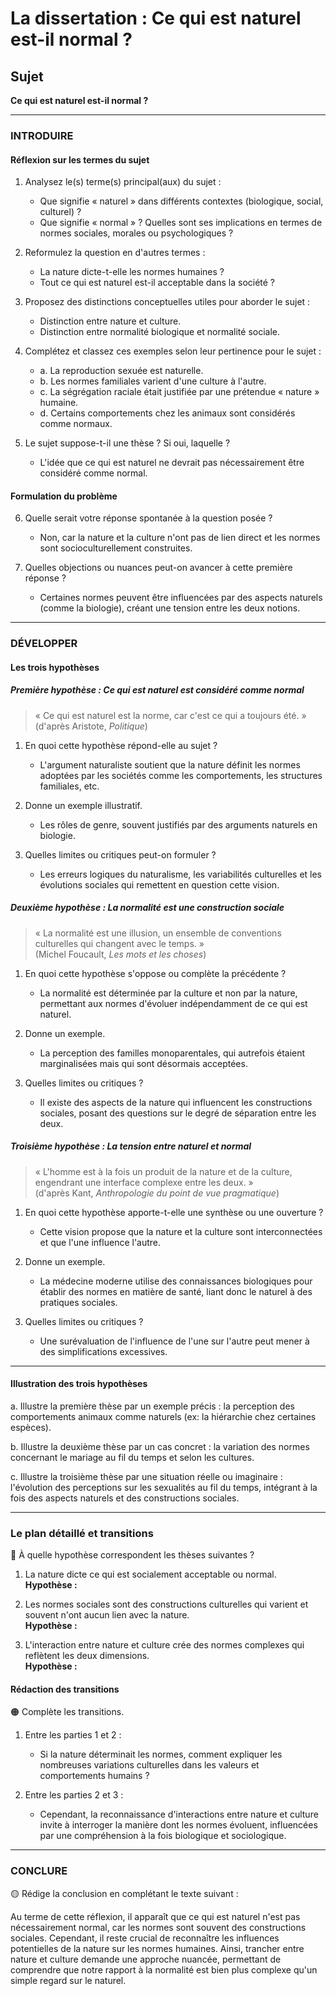 # La dissertation : Ce qui est naturel est-il normal ?

## Sujet
**Ce qui est naturel est-il normal ?**

---

### INTRODUIRE

#### Réflexion sur les termes du sujet

1. Analysez le(s) terme(s) principal(aux) du sujet : 
   - Que signifie « naturel » dans différents contextes (biologique, social, culturel) ?
   - Que signifie « normal » ? Quelles sont ses implications en termes de normes sociales, morales ou psychologiques ?

2. Reformulez la question en d'autres termes : 
   - La nature dicte-t-elle les normes humaines ?
   - Tout ce qui est naturel est-il acceptable dans la société ?

3. Proposez des distinctions conceptuelles utiles pour aborder le sujet :
   - Distinction entre nature et culture.
   - Distinction entre normalité biologique et normalité sociale.

4. Complétez et classez ces exemples selon leur pertinence pour le sujet :
   - a. La reproduction sexuée est naturelle.
   - b. Les normes familiales varient d'une culture à l'autre.
   - c. La ségrégation raciale était justifiée par une prétendue « nature » humaine.
   - d. Certains comportements chez les animaux sont considérés comme normaux.

5. Le sujet suppose-t-il une thèse ? Si oui, laquelle ? 
   - L'idée que ce qui est naturel ne devrait pas nécessairement être considéré comme normal.

#### Formulation du problème

6. Quelle serait votre réponse spontanée à la question posée ?
   - Non, car la nature et la culture n'ont pas de lien direct et les normes sont socioculturellement construites.

7. Quelles objections ou nuances peut-on avancer à cette première réponse ?
   - Certaines normes peuvent être influencées par des aspects naturels (comme la biologie), créant une tension entre les deux notions.

---

### DÉVELOPPER

#### Les trois hypothèses

##### Première hypothèse : Ce qui est naturel est considéré comme normal

> « Ce qui est naturel est la norme, car c'est ce qui a toujours été. »  
> (d'après Aristote, *Politique*)

1. En quoi cette hypothèse répond-elle au sujet ?
   - L'argument naturaliste soutient que la nature définit les normes adoptées par les sociétés comme les comportements, les structures familiales, etc.

2. Donne un exemple illustratif.
   - Les rôles de genre, souvent justifiés par des arguments naturels en biologie.

3. Quelles limites ou critiques peut-on formuler ?
   - Les erreurs logiques du naturalisme, les variabilités culturelles et les évolutions sociales qui remettent en question cette vision.

##### Deuxième hypothèse : La normalité est une construction sociale

> « La normalité est une illusion, un ensemble de conventions culturelles qui changent avec le temps. »  
> (Michel Foucault, *Les mots et les choses*)

1. En quoi cette hypothèse s'oppose ou complète la précédente ?
   - La normalité est déterminée par la culture et non par la nature, permettant aux normes d'évoluer indépendamment de ce qui est naturel.

2. Donne un exemple.
   - La perception des familles monoparentales, qui autrefois étaient marginalisées mais qui sont désormais acceptées.

3. Quelles limites ou critiques ?
   - Il existe des aspects de la nature qui influencent les constructions sociales, posant des questions sur le degré de séparation entre les deux.

##### Troisième hypothèse : La tension entre naturel et normal

> « L'homme est à la fois un produit de la nature et de la culture, engendrant une interface complexe entre les deux. »  
> (d'après Kant, *Anthropologie du point de vue pragmatique*)

1. En quoi cette hypothèse apporte-t-elle une synthèse ou une ouverture ?
   - Cette vision propose que la nature et la culture sont interconnectées et que l'une influence l'autre.

2. Donne un exemple.
   - La médecine moderne utilise des connaissances biologiques pour établir des normes en matière de santé, liant donc le naturel à des pratiques sociales.

3. Quelles limites ou critiques ?
   - Une surévaluation de l'influence de l'une sur l'autre peut mener à des simplifications excessives.

---

#### Illustration des trois hypothèses

a. Illustre la première thèse par un exemple précis : la perception des comportements animaux comme naturels (ex: la hiérarchie chez certaines espèces).

b. Illustre la deuxième thèse par un cas concret : la variation des normes concernant le mariage au fil du temps et selon les cultures.

c. Illustre la troisième thèse par une situation réelle ou imaginaire : l'évolution des perceptions sur les sexualités au fil du temps, intégrant à la fois des aspects naturels et des constructions sociales.

---

### Le plan détaillé et transitions

🔴 À quelle hypothèse correspondent les thèses suivantes ?

1. La nature dicte ce qui est socialement acceptable ou normal.  
   **Hypothèse :** 

2. Les normes sociales sont des constructions culturelles qui varient et souvent n'ont aucun lien avec la nature.  
   **Hypothèse :** 

3. L'interaction entre nature et culture crée des normes complexes qui reflètent les deux dimensions.  
   **Hypothèse :**

#### Rédaction des transitions

🟠 Complète les transitions.

1. Entre les parties 1 et 2 :  
   - Si la nature déterminait les normes, comment expliquer les nombreuses variations culturelles dans les valeurs et comportements humains ?

2. Entre les parties 2 et 3 :  
   - Cependant, la reconnaissance d'interactions entre nature et culture invite à interroger la manière dont les normes évoluent, influencées par une compréhension à la fois biologique et sociologique.

---

### CONCLURE

🟡 Rédige la conclusion en complétant le texte suivant :

Au terme de cette réflexion, il apparaît que ce qui est naturel n'est pas nécessairement normal, car les normes sont souvent des constructions sociales. Cependant, il reste crucial de reconnaître les influences potentielles de la nature sur les normes humaines. Ainsi, trancher entre nature et culture demande une approche nuancée, permettant de comprendre que notre rapport à la normalité est bien plus complexe qu'un simple regard sur le naturel.